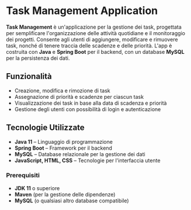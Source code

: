 # Task Management Application

**Task Management** è un'applicazione per la gestione dei task, progettata per semplificare l'organizzazione delle attività quotidiane e il monitoraggio dei progetti. Consente agli utenti di aggiungere, modificare e rimuovere task, nonché di tenere traccia delle scadenze e delle priorità. L'app è costruita con **Java** e **Spring Boot** per il backend, con un database **MySQL** per la persistenza dei dati.

## Funzionalità
- Creazione, modifica e rimozione di task
- Assegnazione di priorità e scadenze per ciascun task
- Visualizzazione dei task in base alla data di scadenza e priorità
- Gestione degli utenti con possibilità di login e autenticazione

## Tecnologie Utilizzate
- **Java 11** – Linguaggio di programmazione
- **Spring Boot** – Framework per il backend
- **MySQL** – Database relazionale per la gestione dei dati
- **JavaScript, HTML, CSS** – Tecnologie per l'interfaccia utente

### Prerequisiti

- **JDK 11** o superiore
- **Maven** (per la gestione delle dipendenze)
- **MySQL** (o qualsiasi altro database compatibile)
